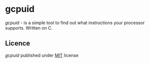 # gcpuid
*gcpuid* - is a simple tool to find out what instructions your processor supports. Written on C.

## Licence
*gcpuid* published under [MIT](https://github.com/emil0911/gcpuid/blob/master/LICENSE) license

